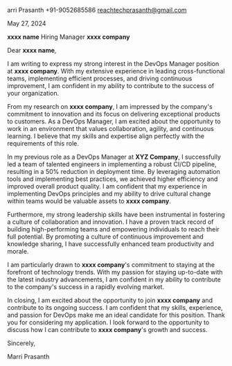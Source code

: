 arri Prasanth
+91-9052685586
reachtechprasanth@gmail.com

May 27, 2024

**xxxx  name**
Hiring Manager
**xxxx  company**

Dear **xxxx  name**,

I am writing to express my strong interest in the DevOps Manager position at **xxxx  company**. With my extensive experience in leading cross-functional teams, implementing efficient processes, and driving continuous improvement, I am confident in my ability to contribute to the success of your organization.

From my research on **xxxx  company**, I am impressed by the company's commitment to innovation and its focus on delivering exceptional products to customers. As a DevOps Manager, I am excited about the opportunity to work in an environment that values collaboration, agility, and continuous learning. I believe that my skills and expertise align perfectly with the requirements of this role.

In my previous role as a DevOps Manager at **XYZ Company**, I successfully led a team of talented engineers in implementing a robust CI/CD pipeline, resulting in a 50% reduction in deployment time. By leveraging automation tools and implementing best practices, we achieved higher efficiency and improved overall product quality. I am confident that my experience in implementing DevOps principles and my ability to drive cultural change within teams would be valuable assets to **xxxx  company**.

Furthermore, my strong leadership skills have been instrumental in fostering a culture of collaboration and innovation. I have a proven track record of building high-performing teams and empowering individuals to reach their full potential. By promoting a culture of continuous improvement and knowledge sharing, I have successfully enhanced team productivity and morale.

I am particularly drawn to **xxxx  company**'s commitment to staying at the forefront of technology trends. With my passion for staying up-to-date with the latest industry advancements, I am confident in my ability to contribute to the company's success in a rapidly evolving market.

In closing, I am excited about the opportunity to join **xxxx  company** and contribute to its ongoing success. I am confident that my skills, experience, and passion for DevOps make me an ideal candidate for this position. Thank you for considering my application. I look forward to the opportunity to discuss how I can contribute to **xxxx  company**'s growth and success.

Sincerely,

Marri Prasanth